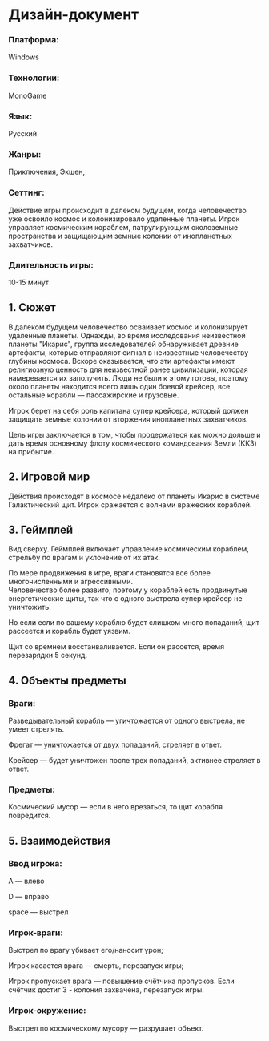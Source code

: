# Дизайн-документ

### Платформа:

Windows

### Технологии:

MonoGame

### Язык:

Русский

### Жанры:

Приключения, Экшен, 

### Сеттинг:

Действие игры происходит в далеком будущем, когда человечество уже освоило космос и колонизировало удаленные планеты. Игрок управляет космическим кораблем, патрулирующим околоземные пространства и защищающим земные колонии от инопланетных захватчиков.

### Длительность игры:

10-15 минут

## 1. Сюжет

В далеком будущем человечество осваивает космос и колонизирует удаленные планеты. Однажды, во время исследования неизвестной планеты "Икарис", группа исследователей обнаруживает древние артефакты, которые отправляют сигнал в неизвестные человечеству глубины космоса. Вскоре оказывается, что эти артефакты имеют религиозную ценность для неизвестной ранее цивилизации, которая намеревается их заполучить. Люди не были к этому готовы, поэтому около планеты находится всего лишь один боевой крейсер, все остальные корабли — пассажирские и грузовые.

Игрок берет на себя роль капитана супер крейсера, который должен защищать земные колонии от вторжения инопланетных захватчиков.

Цель игры заключается в том, чтобы продержаться как можно дольше и дать время основному флоту космического командования Земли (ККЗ) на прибытие.

## 2. Игровой мир

Действия происходят в космосе недалеко от планеты Икарис в системе Галактический щит.
Игрок сражается с волнами вражеских кораблей.

## 3. Геймплей

Вид сверху. Геймплей включает управление космическим кораблем, стрельбу по врагам и уклонение от их атак.

По мере продвижения в игре, враги становятся все более многочисленными и агрессивными.  
Человечество более развито, поэтому у кораблей есть продвинутые энергетические щиты, так что с одного выстрела супер крейсер не уничтожить.

Но если если по вашему кораблю будет слишком много попаданий, щит рассеется и корабль будет уязвим.

Щит со времнем восстанваливается. Если он рассется, время перезарядки 5 секунд.

## 4. Объекты предметы

### Враги:

Разведывательный корабль — угичтожается от одного выстрела, не умеет стрелять.

Фрегат — уничтожается от двух попаданий, стреляет в ответ.

Крейсер — будет уничтожен после трех попаданий, активнее стреляет в ответ.
  
### Предметы:

Космический мусор — если в него врезаться, то щит корабля повредится.

## 5. Взаимодействия

### Ввод игрока:

A — влево

D — вправо

space — выстрел

### Игрок-враги:

Выстрел по врагу убивает его/наносит урон;

Игрок касается врага — смерть, перезапуск игры;

Игрок пропускает врага — повышение счётчика пропусков. Если счётчик достиг 3 - колония захвачена, перезапуск игры.

### Игрок-окружение:

Выстрел по космическому мусору — разрушает объект.
